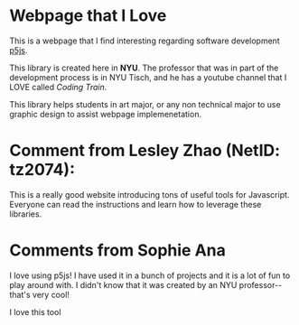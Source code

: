# Webpage that I Love
This is a webpage that I find interesting regarding software development [p5js](https://p5js.org/).

This library is created here in **NYU**. The professor that was in part of the development process is in NYU Tisch, and he has a youtube channel that I LOVE called _Coding Train_.

This library helps students in art major, or any non technical major to use graphic design to assist webpage implemenetation.

# Comment from Lesley Zhao (NetID: tz2074):

 This is a really good website introducing tons of useful tools for Javascript. Everyone can read the instructions and learn how to leverage these libraries.

# Comments from Sophie Ana 

I love using p5js! I have used it in a bunch of projects and it is a lot of fun to play around with. I didn't know that it was created by an NYU professor-- that's very cool! 

I love this tool